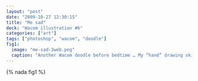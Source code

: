 ```yaml
---
layout: "post"
date: "2009-10-27 12:30:15"
title: "Me sad"
deck: "Wacom illustration #6"
categories: ["art"]
tags: ["photoshop", "wacom", "doodle"]
fig1:
  image: "me-sad-3web.png"
  caption: "Another Wacom doodle before bedtime … My “hand” drawing skills are rusty! Boo! :smile:"
---
```


{% nada fig1 %}

